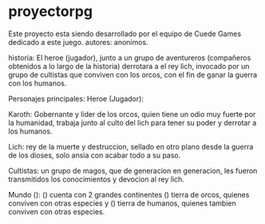 # proyectorpg
Este proyecto esta siendo desarrollado por el equipo de Cuede Games dedicado a este juego.
autores: anonimos.

historia: El heroe (jugador), junto a un grupo de aventureros (compañeros obtenidos a lo largo de la historia) derrotara a el rey lich, invocado por un grupo de cultistas que conviven con los orcos, con el fin de ganar la guerra con los humanos.

Personajes principales:
Heroe (Jugador):

Karoth: Gobernante y lider de los orcos, quien tiene un odio muy fuerte por la humanidad, trabaja junto al culto del lich para tener su poder y derrotar a los humanos.

Lich: rey de la muerte y destruccion, sellado en otro plano desde la guerra de los dioses, solo ansia con acabar todo a su paso.

Cultistas: un grupo de magos, que de generacion en generacion, les fueron transmitidos los conocimientos y devocion al rey lich.

Mundo (): () cuenta con 2 grandes continentes () tierra de orcos, quienes conviven con otras especies y () tierra de humanos, quienes tambien conviven con otras especies. 
